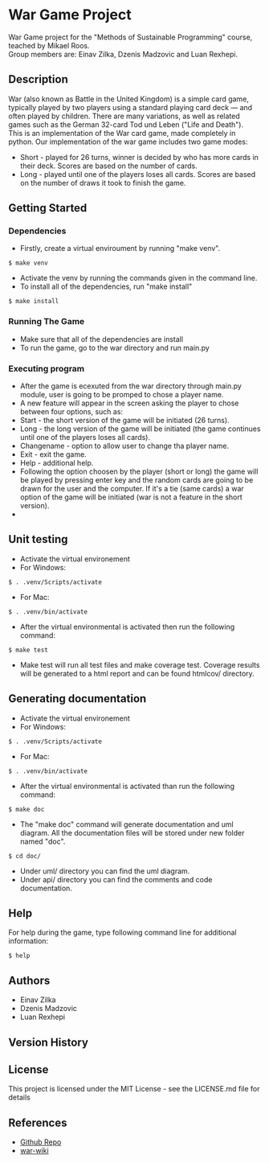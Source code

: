 # War Game Project

War Game project for the "Methods of Sustainable Programming" course, teached by Mikael Roos.<br />
Group members are: Einav Zilka, Dzenis Madzovic and Luan Rexhepi.

## Description
War (also known as Battle in the United Kingdom) is a simple card game, typically played by two players using a standard playing card deck — and often played by children. There are many variations, as well as related games such as the German 32-card Tod und Leben ("Life and Death").<br />
This is an implementation of the War card game, made completely in python. Our implementation of the war game includes two game modes:
* Short - played for 26 turns, winner is decided by who has more cards in their deck. Scores are based on the number of cards.
* Long - played until one of the players loses all cards. Scores are based on the number of draws it took to finish the game.

## Getting Started

### Dependencies

* Firstly, create a virtual enviroument by running "make venv".
```
$ make venv
```
* Activate the venv by running the commands given in the command line.
* To install all of the dependencies, run "make install"
```
$ make install
```

### Running The Game

* Make sure that all of the dependencies are install
* To run the game, go to the war directory and run main.py

### Executing program

* After the game is ecexuted from the war directory through main.py module, user is going to be promped to chose a player name.
* A new feature will appear in the screen asking the player to chose between four options, such as:
* Start - the short version of the game will be initiated (26 turns).
* Long - the long version of the game will be initiated (the game continues until one of the players loses all cards).
* Changename - option to allow user to change tha player name.
* Exit - exit the game.
* Help - additional help.
* Following the option choosen by the player (short or long) the game will be played by pressing enter key and the random cards are going to be drawn for the user and the computer. If it's a tie (same cards) a war option of the game will be initiated (war is not a feature in the short version).
* 

## Unit testing

* Activate the virtual environement 
* For Windows:
```
$ . .venv/Scripts/activate
```
* For Mac:
```
$ . .venv/bin/activate
```
* After the virtual environmental is activated then run the following command:
```
$ make test
```
* Make test will run all test files and make coverage test. Coverage results will be generated to a html report and can be found htmlcov/ directory.


## Generating documentation

* Activate the virtual environement 
* For Windows:
```
$ . .venv/Scripts/activate
```
* For Mac:
```
$ . .venv/bin/activate
```
* After the virtual environmental is activated than run the following command:
```
$ make doc
```
* The "make doc" command will generate documentation and uml diagram. All the documentation files will be stored under new folder named "doc".
```
$ cd doc/
```
* Under uml/ directory you can find the uml diagram.
* Under api/ directory you can find the comments and code documentation.

## Help

For help during the game, type following command line for additional information:
```
$ help
```

## Authors
* Einav Zilka
* Dzenis Madzovic
* Luan Rexhepi


## Version History


## License

This project is licensed under the MIT License - see the LICENSE.md file for details

## References

* [Github Repo](https://github.com/PsychicPlatypus/WARGAME-project)
* [war-wiki](https://en.wikipedia.org/wiki/War_(card_game))

